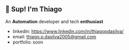 ## 👋 Sup! I'm Thiago

An <strong>Automation</strong> developer and tech <strong>enthusiast</strong>

- linkedin: https://www.linkedin.com/in/thiagopdasilva/
- email: thiago.p.dasilva2005@gmail.com
- portfolio: soon
